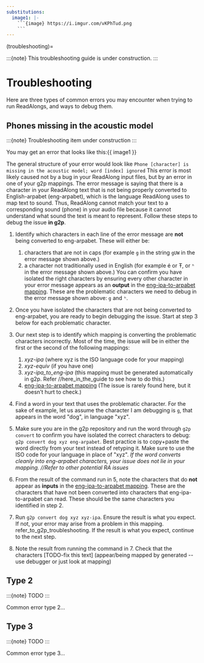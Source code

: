 ```yaml
---
substitutions:
  image1: |-
    ```{image} https://i.imgur.com/vKPhTud.png
    ```
---
```


(troubleshooting)=

:::{note}
This troubleshooting guide is under construction.
:::

# Troubleshooting

Here are three types of common errors you may encounter when trying to
run ReadAlongs, and ways to debug them.

## Phones missing in the acoustic model

:::{note}
Troubleshooting item under construction
:::

You may get an error that looks like this:{{ image1 }}

The general structure of your error would look like
`Phone [character] is missing in the acoustic model; word [index] ignored`
This error is most likely caused not by a bug in your ReadAlong input
files, but by an error in one of your g2p mappings. The error message is
saying that there is a character in your ReadAlong text that is not
being properly converted to English-arpabet (eng-arpabet), which is the
language ReadAlong uses to map text to sound. Thus, ReadAlong cannot
match your text to a corresponding sound (phone) in your audio file
because it cannot understand what sound the text is meant to represent.
Follow these steps to debug the issue **in g2p**.

1. Identify which characters in each line of the error message are
   **not** being converted to eng-arpabet. These will either be:

   1. characters that are not in caps (for example `g` in the string
      `gUW` in the error message shown above.)
   2. a character not traditionally used in English (for example é or Ŧ,
      or `ʰ` in the error message shown above.) You can confirm you
      have isolated the right characters by ensuring every other
      character in your error message appears as an **output** in the
      [eng-ipa-to-arpabet
      mapping](https://github.com/roedoejet/g2p/blob/main/g2p/mappings/langs/eng/eng_ipa_to_arpabet.json).
      These are the problematic characters we need to debug in the error
      message shown above: `g` and `ʰ`.

2. Once you have isolated the characters that are not being converted to
   eng-arpabet, you are ready to begin debugging the issue. Start at
   step 3 below for each problematic character.

3. Our next step is to identify which mapping is converting the
   problematic characters incorrectly. Most of the time, the issue will
   be in either the first or the second of the following mappings:

   1. *xyz-ipa* (where xyz is the ISO language code for your mapping)
   2. *xyz-equiv* (if you have one)
   3. *xyz-ipa_to_eng-ipa* (this mapping must be generated
      automatically in g2p. Refer //here_in_the_guide to see how to do
      this.)
   4. [eng-ipa-to-arpabet
      mapping](https://github.com/roedoejet/g2p/blob/main/g2p/mappings/langs/eng/eng_ipa_to_arpabet.json)
      (The issue is rarely found here, but it doesn’t hurt to check.)

4. Find a word in your text that uses the problematic character. For the
   sake of example, let us assume the character I am debugging is `g`,
   that appears in the word "dog", in language "xyz".

5. Make sure you are in the g2p repository and run the word through
   `g2p convert` to confirm you have isolated the correct characters
   to debug: `g2p convert dog xyz eng-arpabet`. Best practice is to
   copy+paste the word directly from your text instead of retyping it.
   Make sure to use the ISO code for your language in place of "xyz".
   *If the word converts cleanly into eng-arpabet characters, your issue
   does not lie in your mapping. //Refer to other potential RA issues*

6. From the result of the command run in 5, note the characters that do
   **not** appear as **inputs** in the [eng-ipa-to-arpabet
   mapping](https://github.com/roedoejet/g2p/blob/main/g2p/mappings/langs/eng/eng_ipa_to_arpabet.json).
   These are the characters that have not been converted into characters
   that eng-ipa-to-arpabet can read. These should be the same characters
   you identified in step 2.

7. Run `g2p convert dog xyz xyz-ipa`. Ensure the result is what you
   expect. If not, your error may arise from a problem in this mapping.
   refer_to_g2p_troubleshooting. If the result is what you expect,
   continue to the next step.

8. Note the result from running the command in 7. Check that the
   characters \[TODO-fix this text\] (appear/being mapped by generated --
   use debugger or just look at mapping)

## Type 2

:::{note}
TODO
:::

Common error type 2...

## Type 3

:::{note}
TODO
:::

Common error type 3...
